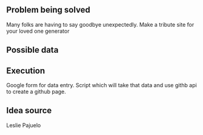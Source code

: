 ## Problem being solved
Many folks are having to say goodbye unexpectedly. Make a tribute site for your loved one generator
## Possible data 

## Execution 
Google form for data entry. Script which will take that data and use githb api to create a github page.     

## Idea source
Leslie Pajuelo